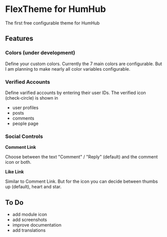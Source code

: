# FlexTheme for HumHub

The first free configurable theme for HumHub

## Features

### Colors (under development)

Define your custom colors.
Currently the 7 main colors are configurable. But I am planning to make nearly all color variables configurable.

### Verified Accounts

Define varified accounts by entering their user IDs.
The verified icon (check-circle) is shown in
- user profiles
- posts
- comments
- people page

### Social Controls

**Comment Link**

Choose between the text "Comment" / "Reply" (default) and the comment icon or both.

**Like Link**

Similar to Comment Link. But for the icon you can decide between thumbs up (default), heart and star.

## To Do
- add module icon
- add screenshots
- improve documentation
- add translations
